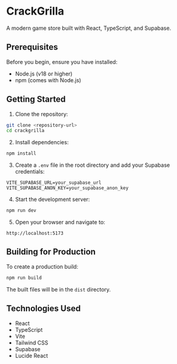 # CrackGrilla

A modern game store built with React, TypeScript, and Supabase.

## Prerequisites

Before you begin, ensure you have installed:
- Node.js (v18 or higher)
- npm (comes with Node.js)

## Getting Started

1. Clone the repository:
```bash
git clone <repository-url>
cd crackgrilla
```

2. Install dependencies:
```bash
npm install
```

3. Create a `.env` file in the root directory and add your Supabase credentials:
```
VITE_SUPABASE_URL=your_supabase_url
VITE_SUPABASE_ANON_KEY=your_supabase_anon_key
```

4. Start the development server:
```bash
npm run dev
```

5. Open your browser and navigate to:
```
http://localhost:5173
```

## Building for Production

To create a production build:

```bash
npm run build
```

The built files will be in the `dist` directory.

## Technologies Used

- React
- TypeScript
- Vite
- Tailwind CSS
- Supabase
- Lucide React